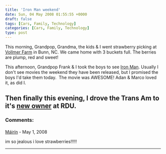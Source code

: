 ```yaml
---
title: 'Iron Man weekend'
date: Sun, 04 May 2008 01:55:55 +0000
draft: false
tags: [Cars, Family, Technology]
categories: [Cars, Family, Technology]
type: post
---
```


This morning, Grandpop, Grandma, the kids & I went strawberry picking at [Vollmer Farm](http://www.google.com/url?sa=t&ct=res&cd=1&url=http%3A%2F%2Fwww.vollmerfarm.com%2F&ei=VhYdSOKcMIm6zQTvwaC4Aw&usg=AFQjCNHD27ynRHwOxIsCHUKUbDELAHLEPQ&sig2=GqNFTqorACDYKtjV22Tozw) in Bunn, NC. We came home with 3 buckets full. The berries are plump, red and sweet!

This afternoon, Grandpop Frank & I took the boys to see [Iron Man](http://www.google.com/aclk?sa=L&ai=B6K29gxUdSIbfBIyGyASQ3b2LBbDEh1egnaiRBvnWhQbw9RIIABABGAEgtlQ4AVDT0cO4______8BYMn-sYqkpMQRyAEBgAIByALQ-Z8G2QNki9qKbIfYOg&ggladgrp=2310830483274276437&gglcreat=3810997525902377072&sig=AGiWqtxXMeijlyFNvyG37t0OpkqZOpLk1w&q=http://www.ironmanmovie.com/). Usually I don't see movies the weekend they have been released, but I promised the boys I'd take them today.  The movie was AWESOME! Adan & Marco loved it, as did I.

Then finally this evening, I drove the Trans Am to it's [new owner](http://zeusville.wordpress.com/2008/05/03/trans-am-sold-officially-this-time/) at RDU.
---
### Comments:
#### 
[Máirín]( "duffy@redhat.com") - <time datetime="2008-05-12 10:36:47">May 1, 2008</time>

im so jealous i love strawberries!!!!!
<hr />
